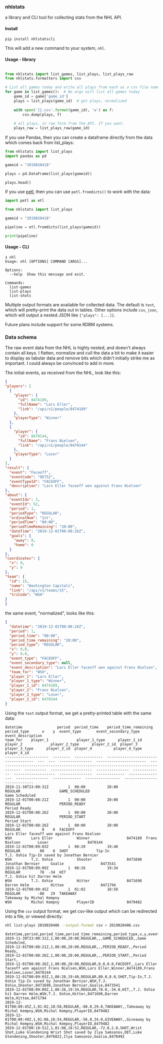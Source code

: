 ### nhlstats

a library and CLI tool for collecting stats from the NHL API.


#### Install

```bash
pip install nhlstatscli
```

This will add a new command to your system, `nhl`.

#### Usage - library

```python

from nhlstats import list_games, list_plays, list_plays_raw
from nhlstats.formatters import csv

# List all games today and write all plays from each as a csv file named like the game_id
for game in list_games():  # No args will list all games today
    game_id = game['game_id']
    plays = list_plays(game_id)  # get plays, normalized
    
    with open('{}.csv'.format(game_id), 'w') as f:
        csv.dump(plays, f)
        
    # all plays, in raw form from the API. If you want.
    plays_raw = list_plays_raw(game_id)

```

If you use Pandas, then you can create a dataframe directly from the data which comes back from list_plays:

```python
from nhlstats import list_plays
import pandas as pd

gameid = "2019020418"

plays = pd.DataFrame(list_plays(gameid))

plays.head()
``` 

If you use [petl](https://petl.readthedocs.io/en/stable/), then you can use `petl.fromdicts()` to work with the data:

```python
import petl as etl

from nhlstats import list_plays

gameid = "2019020418"

pipeline = etl.fromdicts(list_plays(gameid))

print(pipeline)
```

#### Usage - CLI

```
❯ nhl
Usage: nhl [OPTIONS] COMMAND [ARGS]...

Options:
  --help  Show this message and exit.

Commands:
  list-games
  list-plays
  list-shots
```

Multiple output formats are available for collected data. The default is `text`, which will pretty-print the data out in tables.
Other options include `csv`, `json`, which will output a nested JSON like `{"plays": [...]}`. 

Future plans include support for some RDBM systems.


### Data schema

The raw event data from the NHL is highly nested, and doesn't always contain all keys. I flatten, normalize and cull the 
data a bit to make it easier to display as tabular data and remove bits which didn't initially strike me as important.
I could always be convinced to add in more.

The initial events, as received from the NHL, look like this:

```json
{
"players": [
  {
    "player": {
      "id": 8474189,
      "fullName": "Lars Eller",
      "link": "/api/v1/people/8474189"
    },
    "playerType": "Winner"
  },
  {
    "player": {
      "id": 8470144,
      "fullName": "Frans Nielsen",
      "link": "/api/v1/people/8470144"
    },
    "playerType": "Loser"
  }
],
"result": {
  "event": "Faceoff",
  "eventCode": "DET52",
  "eventTypeId": "FACEOFF",
  "description": "Lars Eller faceoff won against Frans Nielsen"
},
"about": {
  "eventIdx": 3,
  "eventId": 52,
  "period": 1,
  "periodType": "REGULAR",
  "ordinalNum": "1st",
  "periodTime": "00:00",
  "periodTimeRemaining": "20:00",
  "dateTime": "2019-12-01T00:08:26Z",
  "goals": {
    "away": 0,
    "home": 0
  }
},
"coordinates": {
  "x": 0,
  "y": 0
},
"team": {
  "id": 15,
  "name": "Washington Capitals",
  "link": "/api/v1/teams/15",
  "triCode": "WSH"
}
}
```

the same event, "normalized", looks like this:

```json
{
  "datetime": "2019-12-01T00:08:26Z", 
  "period": 1, 
  "period_time": "00:00", 
  "period_time_remaining": "20:00", 
  "period_type": "REGULAR", 
  "x": 0.0, 
  "y": 0.0, 
  "event_type": "FACEOFF", 
  "event_secondary_type": null, 
  "event_description": "Lars Eller faceoff won against Frans Nielsen", 
  "team_for": "WSH", 
  "player_1": "Lars Eller", 
  "player_1_type": "Winner", 
  "player_1_id": 8474189, 
  "player_2": "Frans Nielsen", 
  "player_2_type": "Loser",
  "player_2_id": 8470144
}
```

Using the `text` output format, we get a pretty-printed table with the same data:

```
datetime                period  period_time    period_time_remaining    period_type      x    y  event_type       event_secondary_type     event_description                                                                 team_for    player_1             player_1_type      player_1_id  player_2             player_2_type      player_2_id  player_3          player_3_type      player_3_id  player_4          player_4_type      player_4_id
--------------------  --------  -------------  -----------------------  -------------  ---  ---  ---------------  -----------------------  --------------------------------------------------------------------------------  ----------  -------------------  ---------------  -------------  -------------------  ---------------  -------------  ----------------  ---------------  -------------  ----------------  ---------------  -------------
2019-11-30T23:00:31Z         1  00:00          20:00                    REGULAR                  GAME_SCHEDULED                            Game Scheduled
2019-12-01T00:08:21Z         1  00:00          20:00                    REGULAR                  PERIOD_READY                              Period Ready
2019-12-01T00:08:26Z         1  00:00          20:00                    REGULAR                  PERIOD_START                              Period Start
2019-12-01T00:08:26Z         1  00:00          20:00                    REGULAR          0    0  FACEOFF                                   Lars Eller faceoff won against Frans Nielsen                                      WSH         Lars Eller           Winner                 8474189  Frans Nielsen        Loser                  8470144
2019-12-01T00:09:03Z         1  00:20          19:40                    REGULAR         80    8  SHOT             Tip-In                   T.J. Oshie Tip-In saved by Jonathan Bernier                                       WSH         T.J. Oshie           Shooter                8471698  Jonathan Bernier     Goalie                 8473541
2019-12-01T00:09:09Z         1  00:26          19:34                    REGULAR         78  -34  HIT                                       T.J. Oshie hit Darren Helm                                                        WSH         T.J. Oshie           Hitter                 8471698  Darren Helm          Hittee                 8471794
2019-12-01T00:09:45Z         1  01:02          18:58                    REGULAR        -88   29  TAKEAWAY                                  Takeaway by Michal Kempny                                                         WSH         Michal Kempny        PlayerID               8479482
```


Using the `csv` output format, we get csv-like output which can be redirected into a file, or viewed directly:

```bash
nhl list-plays 2019020406 --output-format csv > 2019020406.csv
```

```csv
datetime,period,period_time,period_time_remaining,period_type,x,y,event_type,event_secondary_type,event_description,team_for
2019-11-30T23:00:31Z,1,00:00,20:00,REGULAR,,,GAME_SCHEDULED,,Game Scheduled,
2019-12-01T00:08:21Z,1,00:00,20:00,REGULAR,,,PERIOD_READY,,Period Ready,
2019-12-01T00:08:26Z,1,00:00,20:00,REGULAR,,,PERIOD_START,,Period Start,
2019-12-01T00:08:26Z,1,00:00,20:00,REGULAR,0.0,0.0,FACEOFF,,Lars Eller faceoff won against Frans Nielsen,WSH,Lars Eller,Winner,8474189,Frans Nielsen,Loser,8470144
2019-12-01T00:09:03Z,1,00:20,19:40,REGULAR,80.0,8.0,SHOT,Tip-In,T.J. Oshie Tip-In saved by Jonathan Bernier,WSH,T.J. Oshie,Shooter,8471698,Jonathan Bernier,Goalie,8473541
2019-12-01T00:09:09Z,1,00:26,19:34,REGULAR,78.0,-34.0,HIT,,T.J. Oshie hit Darren Helm,WSH,T.J. Oshie,Hitter,8471698,Darren Helm,Hittee,8471794
2019-12-01T00:09:45Z,1,01:02,18:58,REGULAR,-88.0,29.0,TAKEAWAY,,Takeaway by Michal Kempny,WSH,Michal Kempny,PlayerID,8479482
2019-12-01T00:09:49Z,1,01:06,18:54,REGULAR,-56.0,34.0,GIVEAWAY,,Giveaway by Michal Kempny,WSH,Michal Kempny,PlayerID,8479482
2019-12-01T00:10:51Z,1,01:08,18:52,REGULAR,-72.0,2.0,SHOT,Wrist Shot,Luke Glendening Wrist Shot saved by Ilya Samsonov,DET,Luke Glendening,Shooter,8476822,Ilya Samsonov,Goalie,8478492
```